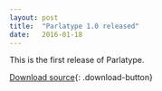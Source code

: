 ```yaml
---
layout: post
title:  "Parlatype 1.0 released"
date:   2016-01-18
---
```


This is the first release of Parlatype.

[Download source](https://github.com/gkarsay/parlatype/releases/tag/v1.0){: .download-button}
